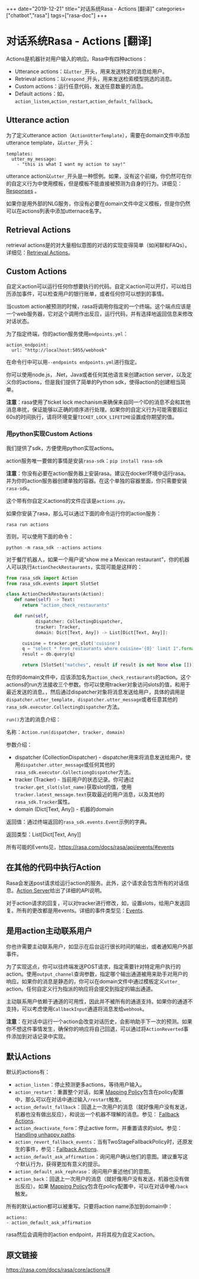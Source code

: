 +++
date="2019-12-21"
title="对话系统Rasa - Actions [翻译]"
categories=["chatbot","rasa"]
tags=["rasa-doc"]
+++

# 对话系统Rasa - Actions [翻译]

Actions是机器针对用户输入的响应。Rasa中有四种actions：

- Utterance actions：以`utter_`开头，用来发送特定的消息给用户。
- Retrieval actions：以`respond_`开头，用来发送检索模型挑选的消息。
- Custom actions：运行任意代码，发送任意数量的消息。
- Default actions：如，`action_listen`,`action_restart`,`action_default_fallback`。

## Utterance action

为了定义utterance action（`ActionUtterTemplate`），需要在domain文件中添加utterance template，以`utter_`开头：

```
templates:
  utter_my_message:
    - "this is what I want my action to say!"
```

utterance action以`utter_`开头是一种惯例。如果，没有这个前缀，你仍然可在你的自定义行为中使用模板，但是模板不能直接被预测为自身的行为。详细见：[Responses](https://rasa.com/docs/rasa/core/responses/#responses) 。

如果你是用外部的NLG服务，你没有必要在domain文件中定义模板，但是你仍然可以在actions列表中添加utternace名字。

## Retrieval Actions

retrieval actions是的对大量相似意图的对话的实现变得简单（如闲聊和FAQs）。详细见：[Retrieval Actions](https://rasa.com/docs/rasa/core/retrieval-actions/#retrieval-actions)。

## Custom Actions

自定义action可以运行任何你想要执行的代码。自定义action可以开灯，可以给日历添加事件，可以检查用户的银行账单，或者任何你可以想到的事情。

当custom action被预测的时候，rasa将调用你指定的一个终端。这个端点应该是一个web服务器，它对这个调用作出反应，运行代码，并有选择地返回信息来修改对话状态。

为了指定终端，你的action服务使用`endpoints.yml`：

```
action_endpoint:
  url: "http://localhost:5055/webhook"
```

在命令行中可以用`--endpoints endpoints.yml`进行指定。

你可以使用node.js，.Net，Java或者任何其他语言来创建action server，以及定义你的actions，但是我们提供了简单的Python sdk，使得action的创建相当简单。

**注意**：rasa使用了ticket lock mechanism来确保来自同一个ID的消息不会和其他消息串扰，保证能够以正确的顺序进行处理。如果你的自定义行为可能需要超过60s的时间执行，请将环境变量`TICKET_LOCK_LIFETIME`设置成你期望的值。

### 用python实现Custom Actions

我们提供了sdk，方便使用python实现actions。

action服务唯一要做的事情是安装`rasa-sdk`：`pip install rasa-sdk`

**注意**：你没有必要在action服务器上安装rasa。建议在docker环境中运行rasa。并为你的action服务器创建单独的容器。在这个单独的容器里面，你只需要安装`rasa-sdk`。

这个带有你自定义actions的文件应该是`actions.py`。

如果你安装了rasa，那么可以通过下面的命令运行你的action服务：

```
rasa run actions
```

否则，可以使用下面的命令：

```
python -m rasa_sdk --actions actions
```

对于餐厅机器人，如果一个用户说“show me a Mexican restaurant”，你的机器人可以执行`ActionCheckRestaurants`，实现可能是这样的：

```python
from rasa_sdk import Action
from rasa_sdk.events import SlotSet

class ActionCheckRestaurants(Action):
   def name(self) -> Text:
      return "action_check_restaurants"

   def run(self,
           dispatcher: CollectingDispatcher,
           tracker: Tracker,
           domain: Dict[Text, Any]) -> List[Dict[Text, Any]]:

      cuisine = tracker.get_slot('cuisine')
      q = "select * from restaurants where cuisine='{0}' limit 1".format(cuisine)
      result = db.query(q)

      return [SlotSet("matches", result if result is not None else [])]
```

在你的domain文件中，应该添加名为`action_check_restaurants`的action。这个actions的run方法接收三个参数。你可以使用tracker对象访问slots的值，和用于最近发送的消息。，然后通过dispatcher对象将消息发送给用户，具体的调用是`dispatcher.utter_template, dispatcher.utter_message`或者任意其他的`rasa_sdk.executor.CollectingDispatcher`方法。

`run()`方法的消息介绍：

名称：`Action.run(dispatcher, tracker, domain)`

参数介绍：

- dispatcher (CollectionDispatcher) - dispatcher用来将消息发送给用户。使用`dispatcher.utter_message`或任何其他的`rasa_sdk.executor.CollectiongDispatcher`方法。
- tracker (Tracker) - 当前用户的状态记录。你可通过`tracker.get_slot(slot_name)`获取slot的值，使用`tracker.latest_message.text`获取最近的用户消息，以及其他的`rasa_sdk.Tracker`属性。
- domain (Dict[Text, Any]) - 机器的domain

返回值：通过终端返回的`rasa_sdk.events.Event`示例的字典。

返回类型：List[Dict[Text, Any]]

所有可能的Events见，https://rasa.com/docs/rasa/api/events/#events

## 在其他的代码中执行Action

Rasa会发送post请求给运行action的服务。此外，这个请求会包含所有的对话信息。[Action Server](https://rasa.com/docs/rasa/api/action-server/#action-server)给出了详细的API说明。

对于action请求的回复，可以对tracker进行修改，如，设置slots，给用户发送回复。所有的更改都是用events。详细的事件类型见：[Events](https://rasa.com/docs/rasa/api/events/#events).

## 是用action主动联系用户

你也许需要主动联系用户，如显示在后台运行很长时间的输出，或者通知用户外部事件。

为了实现这点，你可以往终端发送POST请求，指定需要针对特定用户执行的action。使用`output_channel`查询参数，指定哪个输出通道被用来助手对用户的响应。如果你的消息是静态的，你可以在domain文件中通过模板定义`utter_` action。任何自定义行为指派的响应将会提交到指定的输出通道。

主动联系用户依赖于通道的可用性，因此并不被所有的通道支持。如果你的通道不支持，可以考虑使用`CallbackInput`通道将消息发给`webhook`。

**注意**：在对话中运行一个action会改变对话历史，会影响助手下一次的预测。如果你不想这件事情发生，确保你的响应将自己回退，可以通过将`ActionReverted`事件添加到对话记录中实现。

## 默认Actions

默认的actions有：

- `action_listen`：停止预测更多actions，等待用户输入。
- `action_restart`：重置整个对话，如果 [Mapping Policy](https://rasa.com/docs/rasa/core/policies/#mapping-policy)包含在policy配置中，那么可以在对话中通过输入`/restart`触发。
- `action_default_fallback`：回退上一次用户的消息（就好像用户没有发送，机器也没有做出反应），和说出一个机器不理解的消息。参见： [Fallback Actions](https://rasa.com/docs/rasa/core/fallback-actions/#fallback-actions).
- `action_deactivate_form`：停止active form，并重置请求的slot。参见：[Handling unhappy paths](https://rasa.com/docs/rasa/core/forms/#section-unhappy).
- `action_revert_fallback_events`：当有TwoStageFallbackPolicy时，还原发生的事件，参见：[Fallback Actions](https://rasa.com/docs/rasa/core/fallback-actions/#fallback-actions).
- `action_default_ask_affirmation`：询问用户确认他们的意图。建议重写这个默认行为，获得更加有意义的提示。
- `action_default_ask_rephrase`：询问用户重述他们的意图。
- `action_back`：回退上一次用户的消息（就好像用户没有发送，机器也没有做出反应）。如果 [Mapping Policy](https://rasa.com/docs/rasa/core/policies/#mapping-policy)包含在policy配置中，可以在对话中被`/back`触发。

所有的默认action都可以被重写。只要将action name添加到domain中：

```
actions:
- action_default_ask_affirmation
```

rasa然后会调用你的action endpoint，并将其视为自定义action。

## 原文链接

https://rasa.com/docs/rasa/core/actions/#